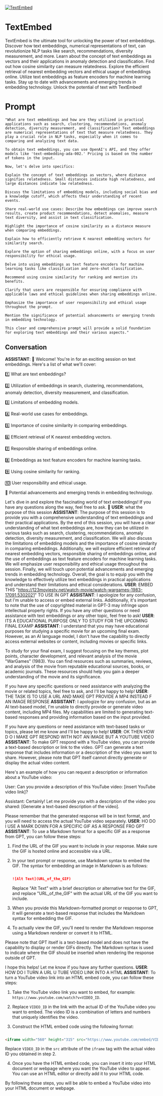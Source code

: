 
[![TextEmbed](https://flow-user-images.s3.us-west-1.amazonaws.com/prompt/nyUig0MsWzepkcNV7WMLB/1698933531501)]()
# TextEmbed 
TextEmbed is the ultimate tool for unlocking the power of text embeddings. Discover how text embeddings, numerical representations of text, can revolutionize NLP tasks like search, recommendations, diversity measurement, and more. Learn about the concept of text embeddings as vectors and their applications in anomaly detection and classification. Find out how cosine similarity can measure relatedness. Explore the efficient retrieval of nearest embedding vectors and ethical usage of embeddings online. Utilize text embeddings as feature encoders for machine learning tasks. Stay up to date with advancements and emerging trends in embedding technology. Unlock the potential of text with TextEmbed!

# Prompt

```
"What are text embeddings and how are they utilized in practical applications such as search, clustering, recommendations, anomaly detection, diversity measurement, and classification? Text embeddings are numerical representations of text that measure relatedness. They play a crucial role in NLP tasks, especially when it comes to comparing and analyzing text data.

To obtain text embeddings, you can use OpenAI's API, and they offer models like 'text-embedding-ada-002.' Pricing is based on the number of tokens in the input.

Now, let's delve into specifics:

Explain the concept of text embeddings as vectors, where distance signifies relatedness. Small distances indicate high relatedness, and large distances indicate low relatedness.

Discuss the limitations of embedding models, including social bias and a knowledge cutoff, which affects their understanding of recent events.

Share real-world use cases: Describe how embeddings can improve search results, create product recommendations, detect anomalies, measure text diversity, and assist in text classification.

Highlight the importance of cosine similarity as a distance measure when comparing embeddings.

Explain how to efficiently retrieve K nearest embedding vectors for similarity search.

Explore the option of sharing embeddings online, with a focus on user responsibility for ethical usage.

Delve into using embeddings as text feature encoders for machine learning tasks like classification and zero-shot classification.

Recommend using cosine similarity for ranking and mention its benefits.

Clarify that users are responsible for ensuring compliance with applicable laws and ethical guidelines when sharing embeddings online.

Emphasize the importance of user responsibility and ethical usage throughout the prompt.

Mention the significance of potential advancements or emerging trends in embedding technology.

This clear and comprehensive prompt will provide a solid foundation for exploring text embeddings and their various aspects."
```

## Conversation

**ASSISTANT**: 👋 Welcome! You're in for an exciting session on text embeddings. Here's a list of what we'll cover:



1️⃣ What are text embeddings?

2️⃣ Utilization of embeddings in search, clustering, recommendations, anomaly detection, diversity measurement, and classification.

3️⃣ Limitations of embedding models.

4️⃣ Real-world use cases for embeddings.

5️⃣ Importance of cosine similarity in comparing embeddings.

6️⃣ Efficient retrieval of K nearest embedding vectors.

7️⃣ Responsible sharing of embeddings online.

8️⃣ Embeddings as text feature encoders for machine learning tasks.

9️⃣ Using cosine similarity for ranking.

🔟 User responsibility and ethical usage.

🔁 Potential advancements and emerging trends in embedding technology.



Let's dive in and explore the fascinating world of text embeddings! If you have any questions along the way, feel free to ask. 🤗
**USER**: what the  purpose of this session 
**ASSISTANT**: The purpose of this session is to provide you with a comprehensive understanding of text embeddings and their practical applications. By the end of this session, you will have a clear understanding of what text embeddings are, how they can be utilized in various tasks such as search, clustering, recommendations, anomaly detection, diversity measurement, and classification. We will also discuss the limitations of embedding models and the importance of cosine similarity in comparing embeddings. Additionally, we will explore efficient retrieval of nearest embedding vectors, responsible sharing of embeddings online, and the use of embeddings as text feature encoders for machine learning tasks. We will emphasize user responsibility and ethical usage throughout the session. Finally, we will touch upon potential advancements and emerging trends in embedding technology. Overall, the goal is to equip you with the knowledge to effectively utilize text embeddings in practical applications and understand their limitations and ethical considerations.
**USER**: EMBED  THIS  "https://123moviestv.net/watch-movie/watch-wargames-1983-17091.5302021"  TO  USE  IN GPT 
**ASSISTANT**: I apologize for any confusion, but I'm unable to access or embed external links. Additionally, it's important to note that the use of copyrighted material in GPT-3 may infringe upon intellectual property rights. If you have any other questions or need assistance with text embeddings or any other topic, feel free to ask!
**USER**: ITS A  EDUCATIONAL PURPOSE ONLY  TO STUDY FOR THE UPCOMING  FINAL EXAMP
**ASSISTANT**: I understand that you may have educational purposes for studying a specific movie for an upcoming final exam. However, as an AI language model, I don't have the capability to directly access external websites or content, including movies or specific links.



To study for your final exam, I suggest focusing on the key themes, plot points, character development, and relevant analysis of the movie "WarGames" (1983). You can find resources such as summaries, reviews, and analysis of the movie from reputable educational sources, books, or academic journals. These resources should help you gain a deeper understanding of the movie and its significance.



If you have any specific questions or need assistance with analyzing the movie or related topics, feel free to ask, and I'll be happy to help!
**USER**: THE TASK IS TO  USE  A  URL   AND   MAKE GPT PROVIDE A  MP4    INSTEAD F  AN IMAGE RESPONSE 
**ASSISTANT**: I apologize for any confusion, but as an AI text-based model, I'm unable to directly provide or generate video content, including MP4 files. My capabilities are limited to generating text-based responses and providing information based on the input provided.



If you have any questions or need assistance with text-based tasks or topics, please let me know and I'll be happy to help!
**USER**: OK THEN HOW D O I MAKE GPT   RESPOND WITH  NOT AN IMAGE BUT  A  YOUTUBE  VIDEO 
**ASSISTANT**: To make GPT respond with a YouTube video, you can provide a text-based description or link to the video. GPT can generate a text response that includes information or a description of the video you want to share. However, please note that GPT itself cannot directly generate or display the actual video content.



Here's an example of how you can request a description or information about a YouTube video:



User: Can you provide a description of this YouTube video: [insert YouTube video link]?



Assistant: Certainly! Let me provide you with a description of the video you shared: [Generate a text-based description of the video].



Please remember that the generated response will be in text format, and you will need to access the actual YouTube video separately.
**USER**:  HO DO I USE A MARK DOWN FOR A SPECIFIC GIF  AS  A RESPONSE FRO GPT 
**ASSISTANT**: To use a Markdown format for a specific GIF as a response from GPT, you can follow these steps:



1. Find the URL of the GIF you want to include in your response. Make sure the GIF is hosted online and accessible via a URL.



2. In your text prompt or response, use Markdown syntax to embed the GIF. The syntax for embedding an image in Markdown is as follows:



   ```markdown

   ![Alt Text](URL_of_the_GIF)

   ```



   Replace "Alt Text" with a brief description or alternative text for the GIF, and replace "URL_of_the_GIF" with the actual URL of the GIF you want to include.



3. When you provide this Markdown-formatted prompt or response to GPT, it will generate a text-based response that includes the Markdown syntax for embedding the GIF.



4. To actually view the GIF, you'll need to render the Markdown response using a Markdown renderer or convert it to HTML.



Please note that GPT itself is a text-based model and does not have the capability to display or render GIFs directly. The Markdown syntax is used to indicate where the GIF should be inserted when rendering the response outside of GPT.



I hope this helps! Let me know if you have any further questions.
**USER**: HOW DO I TURN A URL  U TUBE VIDEO LINK INTO  A  HTML
**ASSISTANT**: To turn a YouTube video link into an HTML embed code, you can follow these steps:



1. Take the YouTube video link you want to embed, for example: `https://www.youtube.com/watch?v=VIDEO_ID`.



2. Replace `VIDEO_ID` in the link with the actual ID of the YouTube video you want to embed. The video ID is a combination of letters and numbers that uniquely identifies the video.



3. Construct the HTML embed code using the following format:



```html

<iframe width="560" height="315" src="https://www.youtube.com/embed/VIDEO_ID" frameborder="0" allow="accelerometer; autoplay; encrypted-media; gyroscope; picture-in-picture" allowfullscreen></iframe>

```



Replace `VIDEO_ID` in the `src` attribute of the `iframe` tag with the actual video ID you obtained in step 2.



4. Once you have the HTML embed code, you can insert it into your HTML document or webpage where you want the YouTube video to appear. You can use an HTML editor or directly add it to your HTML code.



By following these steps, you will be able to embed a YouTube video into your HTML document or webpage.


